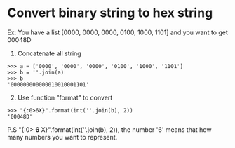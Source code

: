 # Convert binary string to hex string

Ex: 
You have a list [0000, 0000, 0000, 0100, 1000, 1101] and you want to get 00048D

1. Concatenate all string
```
>>> a = ['0000', '0000', '0000', '0100', '1000', '1101']
>>> b = ''.join(a)
>>> b
'000000000000010010001101'
```

2. Use function "format" to convert

```
>>> "{:0>6X}".format(int(''.join(b), 2))
'00048D'
```

P.S "{:0> **6** X}".format(int(''.join(b), 2)), the number '6' means that how many numbers you want to represent. 
